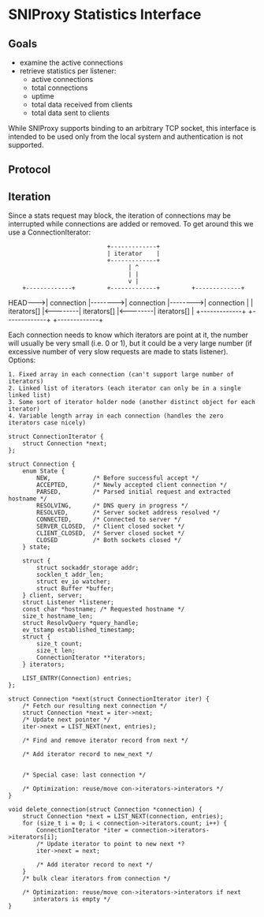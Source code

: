 
SNIProxy Statistics Interface
=============================

Goals
-----

* examine the active connections
* retrieve statistics per listener:
    * active connections
    * total connections
    * uptime
    * total data received from clients
    * total data sent to clients

While SNIProxy supports binding to an arbitrary TCP socket, this interface is
intended to be used only from the local system and authentication is not
supported.


Protocol
--------



Iteration
---------

Since a stats request may block, the iteration of connections may be
interrupted while connections are added or removed. To get around this we use a
ConnectionIterator:


                                +-------------+
                                | iterator    |
                                +-------------+
                                      | ^
                                      | |
                                      v |
        +-------------+         +-------------+         +-------------+
HEAD--->| connection  |-------->| connection  |-------->| connection  |
        | iterators[] |<--------| iterators[] |<--------| iterators[] |
        +-------------+         +-------------+         +-------------+

Each connection needs to know which iterators are point at it, the number will
usually be very small (i.e. 0 or 1), but it could be a very large number (if
excessive number of very slow requests are made to stats listener). Options:

    1. Fixed array in each connection (can't support large number of iterators)
    2. Linked list of iterators (each iterator can only be in a single linked list)
    3. Some sort of iterator holder node (another distinct object for each iterator)
    4. Variable length array in each connection (handles the zero iterators case nicely)

    struct ConnectionIterator {
        struct Connection *next;
    };

    struct Connection {
        enum State {
            NEW,            /* Before successful accept */
            ACCEPTED,       /* Newly accepted client connection */
            PARSED,         /* Parsed initial request and extracted hostname */
            RESOLVING,      /* DNS query in progress */
            RESOLVED,       /* Server socket address resolved */
            CONNECTED,      /* Connected to server */
            SERVER_CLOSED,  /* Client closed socket */
            CLIENT_CLOSED,  /* Server closed socket */
            CLOSED          /* Both sockets closed */
        } state;

        struct {
            struct sockaddr_storage addr;
            socklen_t addr_len;
            struct ev_io watcher;
            struct Buffer *buffer;
        } client, server;
        struct Listener *listener;
        const char *hostname; /* Requested hostname */
        size_t hostname_len;
        struct ResolvQuery *query_handle;
        ev_tstamp established_timestamp;
        struct {
            size_t count;
            size_t len;
            ConnectionIterator **iterators;
        } iterators;

        LIST_ENTRY(Connection) entries;
    };

    struct Connection *next(struct ConnectionIterator iter) {
        /* Fetch our resulting next connection */
        struct Connection *next = iter->next;
        /* Update next pointer */
        iter->next = LIST_NEXT(next, entries);

        /* Find and remove iterator record from next */

        /* Add iterator record to new_next */


        /* Special case: last connection */

        /* Optimization: reuse/move con->iterators->interators */
    }

    void delete_connection(struct Connection *connection) {
        struct Connection *next = LIST_NEXT(connection, entries);
        for (size_t i = 0; i < connection->iterators.count; i++) {
            ConnectionIterator *iter = connection->iterators->iterators[i];
            /* Update iterator to point to new next *?
            iter->next = next;

            /* Add iterator record to next */
        }
        /* bulk clear iterators from connection */

        /* Optimization: reuse/move con->iterators->interators if next
           interators is empty */
    }
